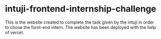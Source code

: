 ﻿# intuji-frontend-internship-challenge
 This is the website created to complete the task given by the intuji in order to chose the fornt-end intern.
 The website has been deployed with the help of vercel.
